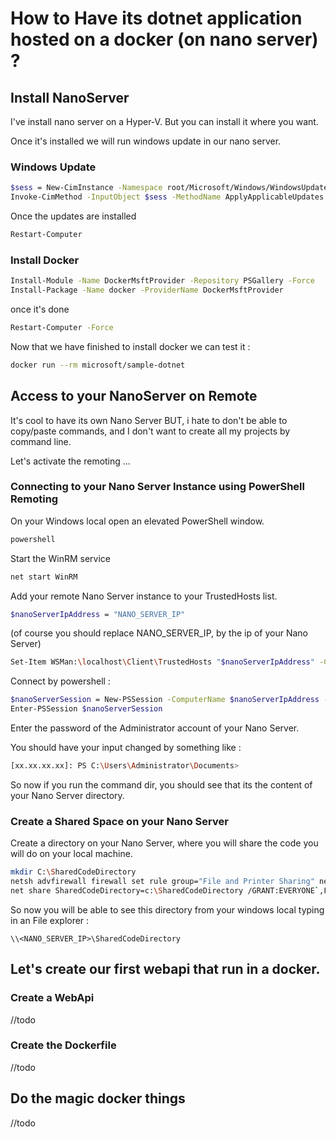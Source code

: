 # How to Have its dotnet application hosted on a docker (on nano server) ?

## Install NanoServer

I've install nano server on a Hyper-V. 
But you can install it where you want.

Once it's installed we will run windows update in our nano server.

### Windows Update

```bash
$sess = New-CimInstance -Namespace root/Microsoft/Windows/WindowsUpdate -ClassName MSFT_WUOperationsSession
Invoke-CimMethod -InputObject $sess -MethodName ApplyApplicableUpdates
```

Once the updates are installed

```bash
Restart-Computer
```

### Install Docker

```bash
Install-Module -Name DockerMsftProvider -Repository PSGallery -Force
Install-Package -Name docker -ProviderName DockerMsftProvider
```

once it's done

```bash
Restart-Computer -Force
```

Now that we have finished to install docker we can test it :

```bash
docker run --rm microsoft/sample-dotnet
```

## Access to your NanoServer on Remote

It's cool to have its own Nano Server BUT, i hate to don't be able to copy/paste commands, and I don't want to create all my projects by command line.

Let's activate the remoting ...

### Connecting to your Nano Server Instance using PowerShell Remoting

On your Windows local open an elevated PowerShell window.

```bash
powershell
```

Start the WinRM service
```bash
net start WinRM
```

Add your remote Nano Server instance to your TrustedHosts list.

```bash
$nanoServerIpAddress = "NANO_SERVER_IP"
```
(of course you should replace NANO_SERVER_IP, by the ip of your Nano Server)

```bash
Set-Item WSMan:\localhost\Client\TrustedHosts "$nanoServerIpAddress" -Concatenate -Force
```

Connect by powershell :
```bash
$nanoServerSession = New-PSSession -ComputerName $nanoServerIpAddress -Credential ~\Administrator
Enter-PSSession $nanoServerSession
```

Enter the password of the Administrator account of your Nano Server.

You should have your input changed by something like :
```bash
[xx.xx.xx.xx]: PS C:\Users\Administrator\Documents>
```

So now if you run the command dir, you should see that its the content of your Nano Server directory.

### Create a Shared Space on your Nano Server

Create a directory on your Nano Server, where you will share the code you will do on your local machine.

```bash
mkdir C:\SharedCodeDirectory
netsh advfirewall firewall set rule group="File and Printer Sharing" new enable=yes
net share SharedCodeDirectory=c:\SharedCodeDirectory /GRANT:EVERYONE`,FULL
```

So now you will be able to see this directory from your windows local typing in an File explorer :
```
\\<NANO_SERVER_IP>\SharedCodeDirectory
```

## Let's create our first webapi that run in a docker.

### Create a WebApi

//todo

### Create the Dockerfile

//todo

## Do the magic docker things

//todo


